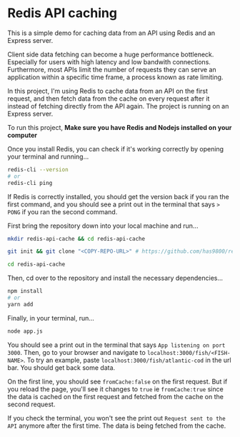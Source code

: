# Redis API caching

This is a simple demo for caching data from an API using Redis and an Express server.

Client side data fetching can become a huge performance bottleneck. Especially for users with high latency and low bandwith connections. Furthermore, most APIs limit the number of requests they can serve an application within a specific time frame, a process known as rate limiting.

In this project, I'm using Redis to cache data from an API on the first request, and then fetch data from the cache on every request after it instead of fetching directly from the API again. The project is running on an Express server.

To run this project, **Make sure you have Redis and Nodejs installed on your computer**

Once you install Redis, you can check if it's working correctly by opening your terminal and running...
```bash
redis-cli --version
# or
redis-cli ping
```

If Redis is correctly installed, you should get the version back if you ran the first command, and you should see a print out in the terminal that says `> PONG` if you ran the second command.

First bring the repository down into your local machine and run...
```bash
mkdir redis-api-cache && cd redis-api-cache

git init && git clone "<COPY-REPO-URL>" # https://github.com/has9800/redis-api-cache.git

cd redis-api-cache
```

Then, cd over to the repository and install the necessary dependencies...
```bash
npm install
# or
yarn add
```

Finally, in your terminal, run...
```bash
node app.js
```

You should see a print out in the terminal that says `App listening on port 3000`. Then, go to your browser and navigate to `localhost:3000/fish/<FISH-NAME>`. To try an example, paste `localhost:3000/fish/atlantic-cod` in the url bar. You should get back some data.

On the first line, you should see `fromCache:false` on the first request. But if you reload the page, you'll see it changes to `true` ie `fromCache:true` since the data is cached on the first request and fetched from the cache on the second request.

If you check the terminal, you won't see the print out `Request sent to the API` anymore after the first time. The data is being fetched from the cache.
